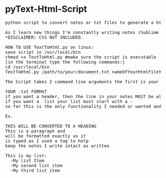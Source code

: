 # pyText-Html-Script
<pre>
python script to convert notes or txt files to generate a html file

As I learn new things I'm constantly writing notes (Sublime Text is my go to text editor) and I got the idea, "You know what? It would be nice to be able to view my notes in a better to read format" 
*DISCLAIMER: CSS NOT INCLUDED.

HOW TO USE TextToHtml.py on linux:
save script in /usr/local/bin
chmod +x TextToHtml.py #make sure the script is executable
[in the terminal type the following commands:]
cd /usr/local/bin
TextToHtml.py /path/to/your/document.txt nameOfYourHtmlFileYouWantToCreate.html

The Script takes 2 command line arguments the first is your path to the document you want to convert into html format, the second is the name of the html document you want it to be saved as

YOUR .txt FORMAT
if you want a header, then the line in your notes MUST be all uppercase letters (if there is any special characters or lower case letters, the regex I used will not convert it into a header)
if you want a  list your list must start with a -
so far this is the only functionality I needed or wanted and serves my purposes so far

Ex.

THIS WILL BE CONVERTED TO A HEADING
This is a paragraph and 
will be formatted exactly as it
is typed as I used a tag to help
keep the notes I write intact as written

This is my list:
  -My list Item
  -My second list item
  -My third list item
